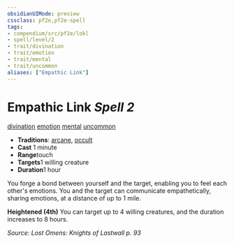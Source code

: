 ```yaml
---
obsidianUIMode: preview
cssclass: pf2e,pf2e-spell
tags:
- compendium/src/pf2e/lokl
- spell/level/2
- trait/divination
- trait/emotion
- trait/mental
- trait/uncommon
aliases: ["Empathic Link"]
---
```

# Empathic Link *Spell 2*   
[divination](../../Rules/traits/divination.md)  [emotion](../../Rules/traits/emotion.md)  [mental](../../Rules/traits/mental.md)  [uncommon](../../Rules/traits/uncommon.md)  

- **Traditions**: [arcane](../../Rules/traits/arcane.md), [occult](../../Rules/traits/occult.md)
- **Cast** 1 minute 
- **Range**touch
- **Targets**1 willing creature
- **Duration**1 hour

You forge a bond between yourself and the target, enabling you to feel each other's emotions. You and the target can communicate empathetically, sharing emotions, at a distance of up to 1 mile.

**Heightened (4th)** You can target up to 4 willing creatures, and the duration increases to 8 hours.

*Source: Lost Omens: Knights of Lastwall p. 93*